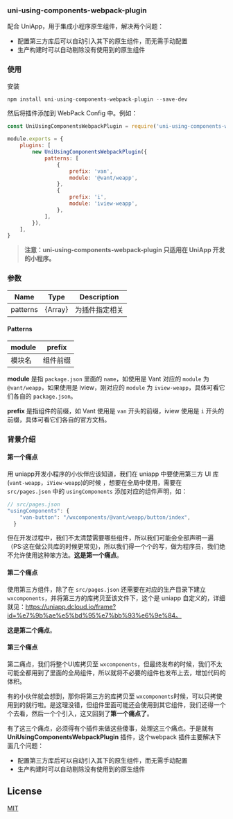 ### uni-using-components-webpack-plugin

配合 UniApp，用于集成小程序原生组件，解决两个问题：

-   配置第三方库后可以自动引入其下的原生组件，而无需手动配置
-   生产构建时可以自动剔除没有使用到的原生组件

### 使用

安装

```javascript
npm install uni-using-components-webpack-plugin --save-dev
```

然后将插件添加到 WebPack Config 中。例如：

```javascript
const UniUsingComponentsWebpackPlugin = require('uni-using-components-webpack-plugin')

module.exports = {
    plugins: [
        new UniUsingComponentsWebpackPlugin({
            patterns: [
                {
                    prefix: 'van',
                    module: '@vant/weapp',
                },
                {
                    prefix: 'i',
                    module: 'iview-weapp',
                },
            ],
        }),
    ],
}
```

> **注意：uni-using-components-webpack-plugin 只适用在 UniApp 开发的小程序。**

### 参数

| Name     | Type            | **Description** |
| -------- | --------------- | --------------- |
| patterns | {Array<Object>} | 为插件指定相关  |

#### Patterns

| module | prefix   |
| ------ | -------- |
| 模块名 | 组件前缀 |

**module** 是指 `package.json` 里面的 `name`，如使用是 Vant 对应的 `module` 为`@vant/weapp`，如果使用是 iview，刚对应的 `module` 为 `iview-weapp`，具体可看它们各自的 `package.json`。

**prefix** 是指组件的前缀，如 Vant 使用是 `van` 开头的前缀，iview 使用是 `i` 开头的前缀，具体可看它们各自的官方文档。


### 背景介绍

#### 第一个痛点

用 uniapp开发小程序的小伙伴应该知道，我们在 uniapp 中要使用第三方 UI 库(`vant-weapp`，`iView-weapp`)的时候 ，想要在全局中使用，需要在 `src/pages.json` 中的 `usingComponents` 添加对应的组件声明，如：

```javascript
// src/pages.json
"usingComponents": {
    "van-button": "/wxcomponents/@vant/weapp/button/index",
  }
```

但在开发过程中，我们不太清楚需要哪些组件，所以我们可能会全部声明一遍（PS:这在做公共库的时候更常见)，所以我们得一个个的写，做为程序员，我们绝不允许使用这种笨方法。**这是第一个痛点**。

#### 第二个痛点

使用第三方组件，除了在 `src/pages.json` 还需要在对应的生产目录下建立 `wxcomponents`，并将第三方的库拷贝至该文件下，这个是 uniapp 自定义的，详细就见：https://uniapp.dcloud.io/frame?id=%e7%9b%ae%e5%bd%95%e7%bb%93%e6%9e%84。

**这是第二个痛点**。

#### 第三个痛点

第二痛点，我们将整个UI库拷贝至 `wxcomponents`，但最终发布的时候，我们不太可能全都用到了里面的全局组件，所以就将不必要的组件也发布上去，增加代码的体积。

有的小伙伴就会想到，那你将第三方的库拷贝至 `wxcomponents`时候，可以只拷使用到的就行啦。是这理没错，但组件里面可能还会使用到其它组件，我们还得一个个去看，然后一个个引入，这又回到了**第一个痛点了**。

有了这三个痛点，必须得有个插件来做这些傻事，处理这三个痛点。于是就有  **UniUsingComponentsWebpackPlugin**  插件，这个webpack 插件主要解决下面几个问题：

* 配置第三方库后可以自动引入其下的原生组件，而无需手动配置
* 生产构建时可以自动剔除没有使用到的原生组件 


## License

[MIT](http://opensource.org/licenses/MIT)
